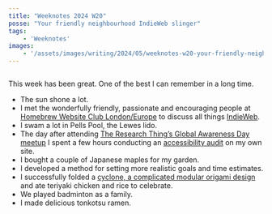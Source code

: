 ```yaml
---
title: "Weeknotes 2024 W20"
posse: "Your friendly neighbourhood IndieWeb slinger"
tags:
    - 'Weeknotes'
images:
    - '/assets/images/writing/2024/05/weeknotes-w20-your-friendly-neighbourhood-indieweb-slinger.jpg'
---
```


<img src="{{ images }}" alt="">

This week has been great. One of the best I can remember in a long time.

- The sun shone a lot.
- I met the wonderfully friendly, passionate and encouraging people at [Homebrew Website Club London/Europe](/collecting/thoughts/2024/05/homebrew-website-club-europe-london/) to discuss all things [IndieWeb](/tagging/IndieWeb).
- I swam a lot in Pells Pool, the Lewes lido.
- The day after attending [The Research Thing’s Global Awareness Day meetup](/collecting/thoughts/2024/05/research-thing-global-accessibility-awareness-day-meetup/) I spent a few hours conducting an [accessibility audit](/collecting/thoughts/2024/05/an-accessibly-audit/) on my own site.
- I bought a couple of Japanese maples for my garden.
- I developed a method for setting more realistic goals and time estimates.
- I successfully folded a [cyclone, a complicated modular origami design](/collecting/thoughts/2024/05/may-origami-fold/) and ate teriyaki chicken and rice to celebrate.
- We played badminton as a family.
- I made delicious tonkotsu ramen.